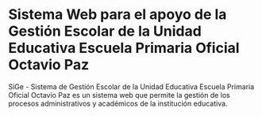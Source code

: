 # Sistema Web para el apoyo de la Gestión Escolar de la Unidad Educativa Escuela Primaria Oficial Octavio Paz
SiGe - Sistema de Gestión Escolar de la Unidad Educativa Escuela Primaria Oficial Octavio Paz es un sistema web que permite la gestión de los procesos administrativos y académicos de la institución educativa.
